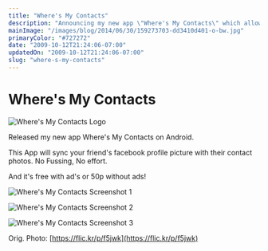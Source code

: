 ```yaml
---
title: "Where's My Contacts"
description: "Announcing my new app \"Where's My Contacts\" which allows you to sync up your Facebook friends profile picture with your phonebooks photos."
mainImage: "/images/blog/2014/06/30/159273703-dd3410d401-o-bw.jpg"
primaryColor: "#727272"
date: "2009-10-12T21:24:06-07:00"
updatedOn: "2009-10-12T21:24:06-07:00"
slug: "where-s-my-contacts"
---
```


# Where's My Contacts

![Where's My Contacts Logo](/images/blog/2009/10/WheresMyContactLogo.png "400")

Released my new app Where's My Contacts on Android.

This App will sync your friend's facebook profile picture with their contact photos. No Fussing, No effort.

And it's free with ad's or 50p without ads!

![Where's My Contacts Screenshot 1](/images/blog/2009/10/screenshot11.png)

![Where's My Contacts Screenshot 2](/images/blog/2009/10/screenshot21.png)

![Where's My Contacts Screenshot 3](/images/blog/2009/10/screenshot31.png)

Orig. Photo: [https://flic.kr/p/f5jwk](https://flic.kr/p/f5jwk)